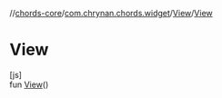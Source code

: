 //[chords-core](../../../index.md)/[com.chrynan.chords.widget](../index.md)/[View](index.md)/[View](-view.md)

# View

[js]\
fun [View](-view.md)()

